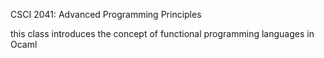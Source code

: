 CSCI 2041: Advanced Programming Principles

this class introduces the concept of functional programming languages in Ocaml
